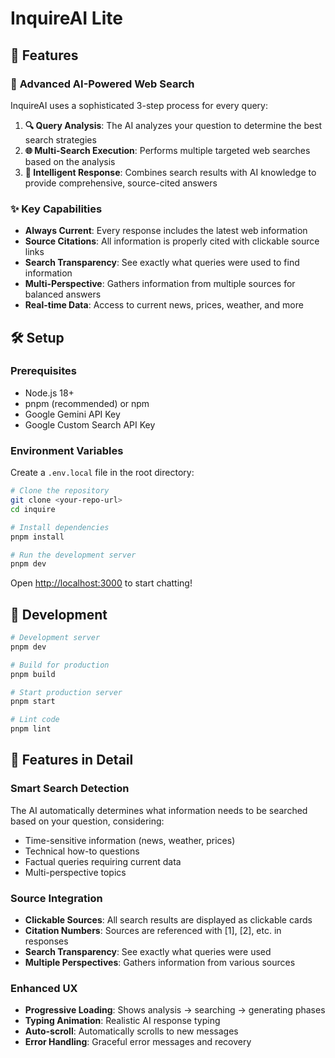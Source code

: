 # InquireAI Lite

## 🚀 Features

### 🧠 **Advanced AI-Powered Web Search**
InquireAI uses a sophisticated 3-step process for every query:

1. **🔍 Query Analysis**: The AI analyzes your question to determine the best search strategies
2. **🌐 Multi-Search Execution**: Performs multiple targeted web searches based on the analysis
3. **📝 Intelligent Response**: Combines search results with AI knowledge to provide comprehensive, source-cited answers

### ✨ **Key Capabilities**
- **Always Current**: Every response includes the latest web information
- **Source Citations**: All information is properly cited with clickable source links
- **Search Transparency**: See exactly what queries were used to find information
- **Multi-Perspective**: Gathers information from multiple sources for balanced answers
- **Real-time Data**: Access to current news, prices, weather, and more

## 🛠️ Setup

### Prerequisites
- Node.js 18+ 
- pnpm (recommended) or npm
- Google Gemini API Key
- Google Custom Search API Key

### Environment Variables
Create a `.env.local` file in the root directory:

```bash
# Clone the repository
git clone <your-repo-url>
cd inquire

# Install dependencies
pnpm install

# Run the development server
pnpm dev
```

Open [http://localhost:3000](http://localhost:3000) to start chatting!

## 🔧 Development

```bash
# Development server
pnpm dev

# Build for production
pnpm build

# Start production server
pnpm start

# Lint code
pnpm lint
```

## 📱 Features in Detail

### Smart Search Detection
The AI automatically determines what information needs to be searched based on your question, considering:
- Time-sensitive information (news, weather, prices)
- Technical how-to questions
- Factual queries requiring current data
- Multi-perspective topics

### Source Integration
- **Clickable Sources**: All search results are displayed as clickable cards
- **Citation Numbers**: Sources are referenced with [1], [2], etc. in responses
- **Search Transparency**: See exactly what queries were used
- **Multiple Perspectives**: Gathers information from various sources

### Enhanced UX
- **Progressive Loading**: Shows analysis → searching → generating phases
- **Typing Animation**: Realistic AI response typing
- **Auto-scroll**: Automatically scrolls to new messages
- **Error Handling**: Graceful error messages and recovery